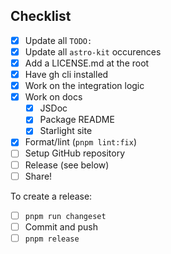 ## Checklist

- [x] Update all `TODO:`
- [x] Update all `astro-kit` occurences
- [x] Add a LICENSE.md at the root
- [x] Have gh cli installed
- [x] Work on the integration logic
- [x] Work on docs
  - [x] JSDoc
  - [x] Package README
  - [x] Starlight site
- [x] Format/lint (`pnpm lint:fix`)
- [ ] Setup GitHub repository
- [ ] Release (see below)
- [ ] Share!

To create a release:
- [ ] `pnpm run changeset`
- [ ] Commit and push
- [ ] `pnpm release`